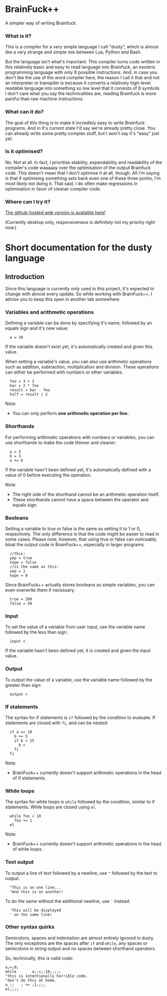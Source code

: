 # BrainFuck++
A simpler way of writing Brainfuck.

### What is it?
This is a compiler for a very simple language I call "dusty", which is almost like a very strange and simple mix between Lua, Python and Bash.

But the language isn't what's important. This compiler turns code written in this relatively basic and easy to read language into Brainfuck, an esoteric programming language with only 8 possible instructions. And, in case you don't like the use of the word compiler here, the reason I call it that and not an interpreter or transpiler is because it converts a relatively high-level readable language into something so low level that it consists of 8 symbols. I don't care what you say the technicalities are, reading Brainfuck is more painful than raw machine instructions.

### What can it do?
The goal of this thing is to make it incredibly easy to write Brainfuck programs. And in it's current state I'd say we're already pretty close. You can already write some pretty complex stuff, but I won't say it's "easy" just yet.

### Is it optimised?
No. Not at all. In fact, I prioritise stability, expandability and readability of the compiler's code waaaaay over the optimisation of the output Brainfuck code. This doesn't mean that I don't optimise it at all, though. All I'm saying is that if optimising something sets back even one of these three points, I'm most likely not doing it. That said, I do often make regressions in optimisation in favor of cleaner compiler code.

### Where can I try it?

[The github-hosted web version is available here!](https://p2r3.github.io/brainfuckplusplus)

(Currently desktop only, responsiveness is definitely not my priority right now.)

# Short documentation for the dusty language

## Introduction
Since this language is currently only used in this project, it's expected to change with almost every update. So while working with BrainFuck++, I advise you to keep this open in another tab somewhere.

### Variables and arithmetic operations
Defining a variable can be done by specifying it's name, followed by an equals sign and it's new value:
```
  a = 10
```
If the variable doesn't exist yet, it's automatically created and given this value.

When setting a variable's value, you can also use arithmetic operations such as addition, subtraction, multiplication and division. These operations can either be performed with numbers or other variables.
```
  foo = 3 + 2
  bar = 2 * foo
  result = bar - foo
  half = result / 2
```

Note:
* You can only perform **one arithmetic operation per line.**

### Shorthands
For performing arithmetic operations with numbers or variables, you can use shorthands to make the code thinner and cleaner:
```
  a = 5
  b = 3
  a += b
```
If the variable hasn't been defined yet, it's automatically defined with a value of 0 before executing the operation.

Note:
* The right side of the shorthand cannot be an arithmetic operation itself.
* These shorthands cannot have a space between the operator and equals sign.

### Booleans
Setting a variable to true or false is the same as setting it to 1 or 0, respectively. The only difference is that the code might be easier to read in some cases. Please note, however, that using true or false can noticeably bloat the output code in BrainFuck++, especially in larger programs.
```
  //this:
  yep = true
  nope = false
  //is the same as this:
  yep = 1
  nope = 0
```
Since BrainFuck++ actually stores booleans as simple variables, you can even overwrite them if necessary:
```
  true = 200
  false = 50
```

### Input
To set the value of a variable from user input, use the variable name followed by the less than sign:
```
  input <
```
If the variable hasn't been defined yet, it is created and given the input value.

### Output
To output the value of a variable, use the variable name followed by the greater than sign:
```
  output >
```

### If statements
The syntax for if statements is `if` followed by the condition to evaluate. If statements are closed with `fi`, and can be nested:
```
  if a == 10
    b += 5
    if b > 15
      b >
    fi
  fi
```

Note:
* BrainFuck++ currently doesn't support arithmetic operations in the head of if statements.

### While loops
The syntax for while loops is `while` followed by the condition, similar to if statements. While loops are closed using `el`.
```
  while foo < 10
    foo += 1
  el
```

Note:
* BrainFuck++ currently doesn't support arithmetic operations in the head of while loops.

### Text output
To output a line of text followed by a newline, use `"` followed by the text to output.
```
  "This is on one line...
  "And this is on another!
```

To do the same without the additional newline, use `'` instead.
```
  'This will be displayed
  ' on the same line!
```

### Other syntax quirks
Semicolons, spaces and indentation are almost entirely ignored in dusty. The only exceptions are the spaces after `if` and `while`, any spaces or semicolons in string output and no spaces between shorthand operators.

So, technically, this is valid code:

```
a;=;0;
while       a;;<;;10;;;;;
"this is intentionally horrible code.
"don't do this at home.
a ;;   ; += ;1;;;;
el;;;;
```
